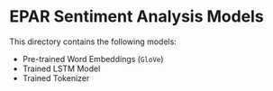# EPAR Sentiment Analysis Models

This directory contains the following models:

* Pre-trained Word Embeddings (`GloVe`)
* Trained LSTM Model
* Trained Tokenizer